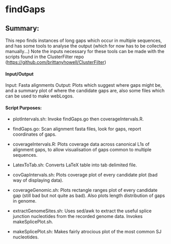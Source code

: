 # findGaps

## Summary:
This repo finds instances of long gaps which occur in multiple sequences, and has some tools to analyse the output (which for now has to be collected manually...)
Note the inputs necessary for these tools can be made with the scripts found in the ClusterFilter repo (https://github.com/brittanyhowell/ClusterFilter)

#### Input/Output
Input: 		Fasta alignments
Output: 	Plots which suggest where gaps might be, and a summary plot of where the candidate gaps are, also some files which can be used to make webLogos.

#### Script Purposes:

- plotIntervals.sh:		Invoke findGaps.go then coverageIntervals.R. 
- findGaps.go:			Scan alignment fasta files, look for gaps, report coordinates of gaps.
- coverageIntervals.R:	Plots coverage data across canonical L1s of alignment gaps, to allow visualisation of gaps common to multiple sequences.



- LatexToTab.sh:			Converts LaTeX table into tab delimited file.
- covGapIntervals.sh:		Plots coverage plot of every candidate plot (bad way of displaying data).
- coverageGenomic.sh:		Plots rectangle ranges plot of every candidate gap (still bad but not quite as bad). Also plots length distribution of gaps in genome. 



- extractGenomeSites.sh:	Uses sed/awk to extract the useful splice junction nucleotides from the recorded genome data. Invokes makeSplicePlot.sh.
- makeSplicePlot.sh:		Makes fairly atrocious plot of the most common SJ nucleotides.

